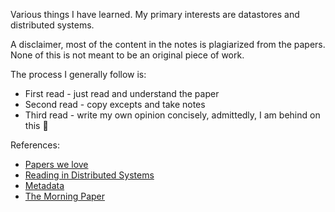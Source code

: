 Various things I have learned. My primary interests are datastores and distributed systems.

A disclaimer, most of the content in the notes is plagiarized from the papers. None of this is not meant to be an original piece of work.

The process I generally follow is:
* First read - just read and understand the paper
* Second read - copy excepts and take notes
* Third read - write my own opinion concisely, admittedly, I am behind on this :see_no_evil:

References:
* [Papers we love](https://github.com/papers-we-love/papers-we-love)
* [Reading in Distributed Systems](http://christophermeiklejohn.com/distributed/systems/2013/07/12/readings-in-distributed-systems.html)
* [Metadata](https://www.blogger.com/profile/07842046940394980130)
* [The Morning Paper](https://blog.acolyer.org/)
